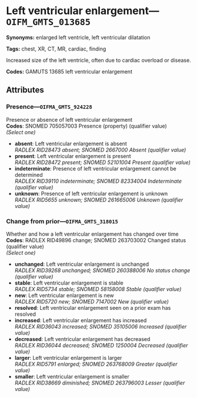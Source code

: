 # Left ventricular enlargement—`OIFM_GMTS_013685`

**Synonyms:** enlarged left ventricle, left ventricular dilatation

**Tags:** chest, XR, CT, MR, cardiac, finding

Increased size of the left ventricle, often due to cardiac overload or disease.

**Codes:** GAMUTS 13685 left ventricular enlargement

## Attributes

### Presence—`OIFMA_GMTS_924228`

Presence or absence of left ventricular enlargement  
**Codes**: SNOMED 705057003 Presence (property) (qualifier value)  
*(Select one)*

- **absent**: Left ventricular enlargement is absent  
_RADLEX RID28473 absent; SNOMED 2667000 Absent (qualifier value)_
- **present**: Left ventricular enlargement is present  
_RADLEX RID28472 present; SNOMED 52101004 Present (qualifier value)_
- **indeterminate**: Presence of left ventricular enlargement cannot be determined  
_RADLEX RID39110 indeterminate; SNOMED 82334004 Indeterminate (qualifier value)_
- **unknown**: Presence of left ventricular enlargement is unknown  
_RADLEX RID5655 unknown; SNOMED 261665006 Unknown (qualifier value)_

### Change from prior—`OIFMA_GMTS_318015`

Whether and how a left ventricular enlargement has changed over time  
**Codes**: RADLEX RID49896 change; SNOMED 263703002 Changed status (qualifier value)  
*(Select one)*

- **unchanged**: Left ventricular enlargement is unchanged  
_RADLEX RID39268 unchanged; SNOMED 260388006 No status change (qualifier value)_
- **stable**: Left ventricular enlargement is stable  
_RADLEX RID5734 stable; SNOMED 58158008 Stable (qualifier value)_
- **new**: Left ventricular enlargement is new  
_RADLEX RID5720 new; SNOMED 7147002 New (qualifier value)_
- **resolved**: Left ventricular enlargement seen on a prior exam has resolved  
- **increased**: Left ventricular enlargement has increased  
_RADLEX RID36043 increased; SNOMED 35105006 Increased (qualifier value)_
- **decreased**: Left ventricular enlargement has decreased  
_RADLEX RID36044 decreased; SNOMED 1250004 Decreased (qualifier value)_
- **larger**: Left ventricular enlargement is larger  
_RADLEX RID5791 enlarged; SNOMED 263768009 Greater (qualifier value)_
- **smaller**: Left ventricular enlargement is smaller  
_RADLEX RID38669 diminished; SNOMED 263796003 Lesser (qualifier value)_